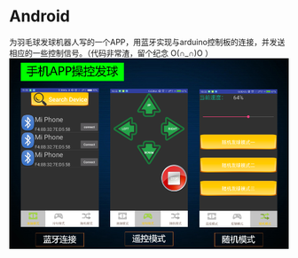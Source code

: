 # Android
为羽毛球发球机器人写的一个APP，用蓝牙实现与arduino控制板的连接，并发送相应的一些控制信号。（代码非常渣，留个纪念 O(∩_∩)O ）
![image](https://github.com/Aiden68/Android/raw/master/ui.png)
